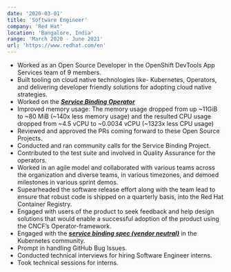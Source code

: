 ```yaml
---
date: '2020-03-01'
title: 'Software Engineer'
company: 'Red Hat'
location: 'Bangalore, India'
range: 'March 2020 - June 2021'
url: 'https://www.redhat.com/en'
---
```


- Worked as an Open Source Developer in the OpenShift DevTools App Services team of 9 members.
- Built tooling on cloud native technologies like- Kubernetes, Operators, and delivering developer friendly solutions for adopting cloud native strategies.
- Worked on the <strong><em>[Service Binding Operator](https://github.com/redhat-developer/service-binding-operator)</em></strong>
- Improved memory usage: The memory usage dropped from up ~11GiB to ~80 MiB (~140x less memory usage) and the resulted CPU usage dropped from ~4.5 vCPU to ~0.0034 vCPU (~1323x less CPU usage)
- Reviewed and approved the PRs coming forward to these Open Source Projects.
- Conducted and ran community calls for the Service Binding Project.
- Contributed to the test suite and involved in Quality Assurance for the operators.
- Worked in an agile model and collaborated with various teams across the organization and diverse teams, in various timezones, and demoed milestones in various sprint demos.
- Supearheaded the software release effort along with the team lead to ensure that robust code is shipped on a quarterly basis, into the Red Hat Container Registry.
- Engaged with users of the product to seek feedback and help design solutions that would enable a successful adoption of the product using the CNCF’s Operator-framework.
- Engaged with the <strong><em>[service binding spec (vendor neutral)](https://github.com/k8s-service-bindings/spec)</strong></em> in the Kubernetes community.
- Prompt in handling GitHub Bug Issues.
- Conducted technical interviews for hiring Software Engineer interns.
- Took technical sessions for interns.
